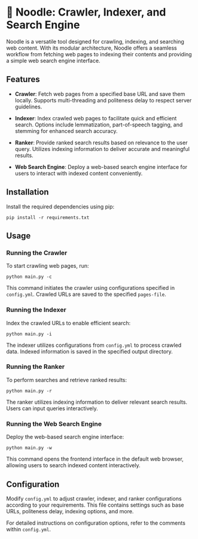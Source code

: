 # 🍜 Noodle: Crawler, Indexer, and Search Engine

Noodle is a versatile tool designed for crawling, indexing, and searching web content. With its modular architecture, Noodle offers a seamless workflow from fetching web pages to indexing their contents and providing a simple web search engine interface.

## Features

- **Crawler**: Fetch web pages from a specified base URL and save them locally. Supports multi-threading and politeness delay to respect server guidelines.
  
- **Indexer**: Index crawled web pages to facilitate quick and efficient search. Options include lemmatization, part-of-speech tagging, and stemming for enhanced search accuracy.
  
- **Ranker**: Provide ranked search results based on relevance to the user query. Utilizes indexing information to deliver accurate and meaningful results.
  
- **Web Search Engine**: Deploy a web-based search engine interface for users to interact with indexed content conveniently.

## Installation

Install the required dependencies using pip:

```
pip install -r requirements.txt
```

## Usage

### Running the Crawler

To start crawling web pages, run:

```
python main.py -c
```

This command initiates the crawler using configurations specified in `config.yml`. Crawled URLs are saved to the specified `pages-file`.

### Running the Indexer

Index the crawled URLs to enable efficient search:

```
python main.py -i
```

The indexer utilizes configurations from `config.yml` to process crawled data. Indexed information is saved in the specified output directory.

### Running the Ranker

To perform searches and retrieve ranked results:

```
python main.py -r
```

The ranker utilizes indexing information to deliver relevant search results. Users can input queries interactively.

### Running the Web Search Engine

Deploy the web-based search engine interface:

```
python main.py -w
```

This command opens the frontend interface in the default web browser, allowing users to search indexed content interactively.

## Configuration

Modify `config.yml` to adjust crawler, indexer, and ranker configurations according to your requirements. This file contains settings such as base URLs, politeness delay, indexing options, and more.

For detailed instructions on configuration options, refer to the comments within `config.yml`.
